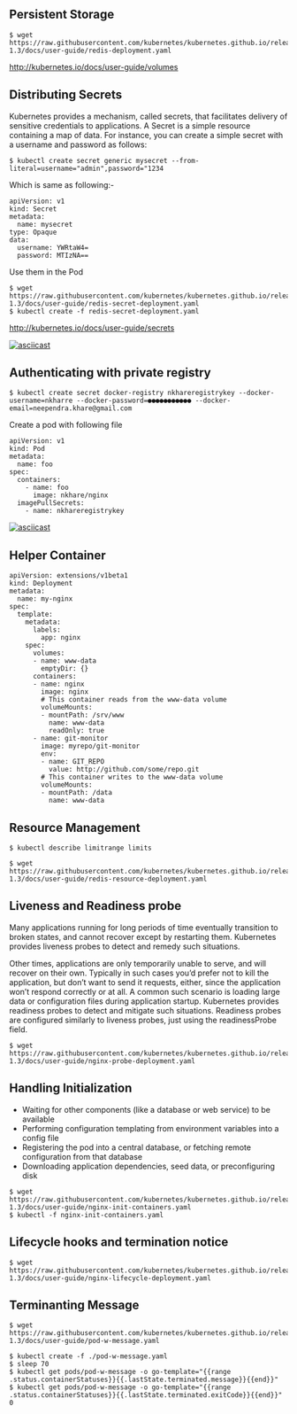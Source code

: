 ## Persistent Storage

```
$ wget https://raw.githubusercontent.com/kubernetes/kubernetes.github.io/release-1.3/docs/user-guide/redis-deployment.yaml
```
http://kubernetes.io/docs/user-guide/volumes


## Distributing Secrets
Kubernetes provides a mechanism, called secrets, that facilitates delivery of sensitive credentials to applications. A Secret is a simple resource containing a map of data. For instance, you can create a simple secret with a username and password as follows: 

```
$ kubectl create secret generic mysecret --from-literal=username="admin",password="1234
```

Which is same as following:-
```
apiVersion: v1
kind: Secret
metadata:
  name: mysecret
type: Opaque
data:
  username: YWRtaW4=
  password: MTIzNA==
```

Use them in the Pod
```
$ wget https://raw.githubusercontent.com/kubernetes/kubernetes.github.io/release-1.3/docs/user-guide/redis-secret-deployment.yaml
$ kubectl create -f redis-secret-deployment.yaml 
```

http://kubernetes.io/docs/user-guide/secrets

[![asciicast](https://asciinema.org/a/9d7za224ei7mgvlhkr88dcmah.png)](https://asciinema.org/a/9d7za224ei7mgvlhkr88dcmah)

## Authenticating with private registry

```
$ kubectl create secret docker-registry nkhareregistrykey --docker-username=nkharre --docker-password=●●●●●●●●●●● --docker-email=neependra.khare@gmail.com
```

Create a pod with following  file
```
apiVersion: v1
kind: Pod
metadata:
  name: foo
spec:
  containers:
    - name: foo
      image: nkhare/nginx
  imagePullSecrets:
    - name: nkhareregistrykey
```

[![asciicast](https://asciinema.org/a/82xxx53wm2lwq9v61iyylii10.png)](https://asciinema.org/a/82xxx53wm2lwq9v61iyylii10)


## Helper Container
```
apiVersion: extensions/v1beta1
kind: Deployment
metadata:
  name: my-nginx
spec:
  template:
    metadata:
      labels:
        app: nginx
    spec:
      volumes:
      - name: www-data
        emptyDir: {}
      containers:
      - name: nginx
        image: nginx
        # This container reads from the www-data volume
        volumeMounts:
        - mountPath: /srv/www
          name: www-data
          readOnly: true
      - name: git-monitor
        image: myrepo/git-monitor
        env:
        - name: GIT_REPO
          value: http://github.com/some/repo.git
        # This container writes to the www-data volume
        volumeMounts:
        - mountPath: /data
          name: www-data
```


## Resource Management

```
$ kubectl describe limitrange limits
```

```
$ wget https://raw.githubusercontent.com/kubernetes/kubernetes.github.io/release-1.3/docs/user-guide/redis-resource-deployment.yaml
```


## Liveness and Readiness probe
Many applications running for long periods of time eventually transition to broken states, and cannot recover except by restarting them. Kubernetes provides liveness probes to detect and remedy such situations.

Other times, applications are only temporarily unable to serve, and will recover on their own. Typically in such cases you’d prefer not to kill the application, but don’t want to send it requests, either, since the application won’t respond correctly or at all. A common such scenario is loading large data or configuration files during application startup. Kubernetes provides readiness probes to detect and mitigate such situations. Readiness probes are configured similarly to liveness probes, just using the readinessProbe field. 

```
$ wget https://raw.githubusercontent.com/kubernetes/kubernetes.github.io/release-1.3/docs/user-guide/nginx-probe-deployment.yaml
```


## Handling Initialization

- Waiting for other components (like a database or web service) to be available
- Performing configuration templating from environment variables into a config file
- Registering the pod into a central database, or fetching remote configuration from that database
- Downloading application dependencies, seed data, or preconfiguring disk


```
$ wget https://raw.githubusercontent.com/kubernetes/kubernetes.github.io/release-1.3/docs/user-guide/nginx-init-containers.yaml
$ kubectl -f nginx-init-containers.yaml
```

## Lifecycle hooks and termination notice
```
$ wget https://raw.githubusercontent.com/kubernetes/kubernetes.github.io/release-1.3/docs/user-guide/nginx-lifecycle-deployment.yaml
```

## Terminanting Message

```
$ wget  https://raw.githubusercontent.com/kubernetes/kubernetes.github.io/release-1.3/docs/user-guide/pod-w-message.yaml
``` 


```
$ kubectl create -f ./pod-w-message.yaml
$ sleep 70
$ kubectl get pods/pod-w-message -o go-template="{{range .status.containerStatuses}}{{.lastState.terminated.message}}{{end}}"
$ kubectl get pods/pod-w-message -o go-template="{{range .status.containerStatuses}}{{.lastState.terminated.exitCode}}{{end}}"
0
```

